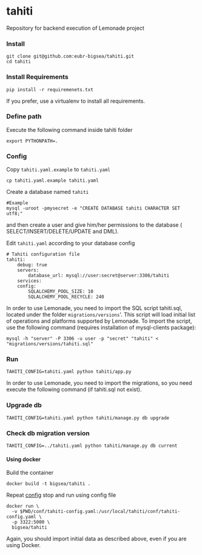 # tahiti
Repository for backend execution of Lemonade project

### Install
```
git clone git@github.com:eubr-bigsea/tahiti.git
cd tahiti
```

### Install Requirements

```
pip install -r requiremenets.txt
```

If you prefer, use a virtualenv to install all requirements.


### Define path

Execute the following command inside tahiti folder

```
export PYTHONPATH=.
```

### Config
Copy `tahiti.yaml.example` to `tahiti.yaml`
```
cp tahiti.yaml.example tahiti.yaml
```

Create a database named `tahiti`
```
#Example
mysql -uroot -pmysecret -e "CREATE DATABASE tahiti CHARACTER SET utf8;"

```
and then create a user and give him/her permissions to the database (
SELECT/INSERT/DELETE/UPDATE and DML).

Edit `tahiti.yaml` according to your database config
```
# Tahiti configuration file
tahiti:
    debug: true
    servers:
        database_url: mysql://user:secret@server:3306/tahiti
    services:
    config:
        SQLALCHEMY_POOL_SIZE: 10
        SQLALCHEMY_POOL_RECYCLE: 240
```
In order to use Lemonade, you need to import the SQL script tahiti.sql, located
under the folder `migrations/versions`'. This script will load initial list of
operations and platforms supported by Lemonade.
To import the script, use the following command (requires installation of mysql-clients package):

`mysql -h "server" -P 3306 -u user -p "secret" "tahiti" < "migrations/versions/tahiti.sql"`

### Run
```
TAHITI_CONFIG=tahiti.yaml python tahiti/app.py
```

In order to use Lemonade, you need to import the migrations, so you need execute
the following command (if tahiti.sql not exist).
### Upgrade db

```
TAHITI_CONFIG=tahiti.yaml python tahiti/manage.py db upgrade
```

### Check db migration version

```
TAHITI_CONFIG=../tahiti.yaml python tahiti/manage.py db current
```

#### Using docker
Build the container
```
docker build -t bigsea/tahiti .
```

Repeat [config](#config) stop and run using config file
```
docker run \
  -v $PWD/conf/tahiti-config.yaml:/usr/local/tahiti/conf/tahiti-config.yaml \
  -p 3322:5000 \
  bigsea/tahiti
```

Again, you should import initial data as described above, even if you are using Docker.
